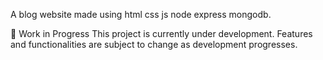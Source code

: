 A blog website made using html css js node express mongodb.

🚧 Work in Progress
This project is currently under development. Features and functionalities are subject to change as development progresses.
